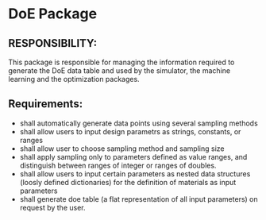 # DoE Package

## RESPONSIBILITY:
This package is responsible for managing the information required to generate the DoE data table and used by the simulator, the machine learning and the optimization packages.

## Requirements:
* shall automatically generate data points using several sampling methods
* shall allow users to input design parametrs as strings, constants, or ranges
* shall allow user to choose sampling method and sampling size
* shall apply sampling only to parameters defined as value ranges, and distinguish between ranges of integer or ranges of doubles.
* shall allow users to input certain parameters as nested data structures (loosly defined dictionaries) for the definition of materials as input parameters
* shall generate doe table (a flat representation of all input parameters) on request by the user.